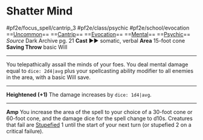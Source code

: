 # Shatter Mind
#pf2e/focus_spell/cantrip_3 #pf2e/class/psychic #pf2e/school/evocation 
==[Uncommon](Uncommon.md)== ==[Cantrip](Cantrip.md)== ==[Evocation](Evocation.md)== ==[Mental](Mental.md)== ==[Psychic](Psychic.md)==
*Source* Dark Archive pg. 21
**Cast** ►► somatic, verbal
**Area** 15-foot cone
**Saving Throw** basic Will

---
You telepathically assail the minds of your foes. You deal mental damage equal to `dice: 2d4|avg` plus your spellcasting ability modifier to all enemies in the area, with a basic Will save.

<hr>

**Heightened (+1)** The damage increases by `dice: 1d4|avg`.

<hr>

**Amp** You increase the area of the spell to your choice of a 30-foot cone or 60-foot cone, and the damage dice for the spell change to d10s. Creatures that fail are [Stupefied](Stupefied.md) 1 until the start of your next turn (or stupefied 2 on a critical failure).
